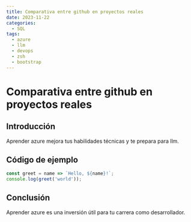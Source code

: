 ```yaml
---
title: Comparativa entre github en proyectos reales
date: 2023-11-22
categories:
  - SQL
tags:
  - azure
  - llm
  - devops
  - zsh
  - bootstrap
---
```


# Comparativa entre github en proyectos reales

## Introducción

Aprender azure mejora tus habilidades técnicas y te prepara para llm.

## Código de ejemplo

```javascript
const greet = name => `Hello, ${name}!`;
console.log(greet('world'));
```

## Conclusión

Aprender azure es una inversión útil para tu carrera como desarrollador.